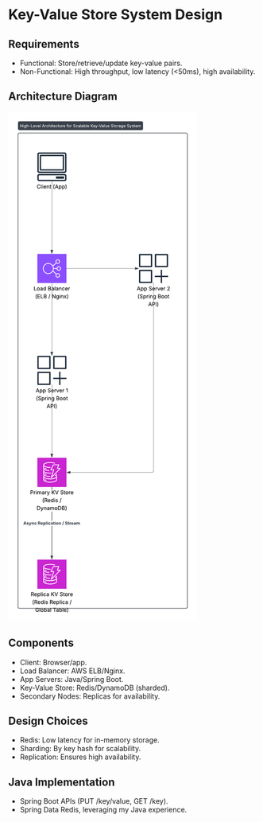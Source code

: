 # Key-Value Store System Design

## Requirements
- Functional: Store/retrieve/update key-value pairs.
- Non-Functional: High throughput, low latency (<50ms), high availability.

## Architecture Diagram
![Key-Value Store Diagram](key-value-store-design.png)

## Components
- Client: Browser/app.
- Load Balancer: AWS ELB/Nginx.
- App Servers: Java/Spring Boot.
- Key-Value Store: Redis/DynamoDB (sharded).
- Secondary Nodes: Replicas for availability.

## Design Choices
- Redis: Low latency for in-memory storage.
- Sharding: By key hash for scalability.
- Replication: Ensures high availability.

## Java Implementation
- Spring Boot APIs (PUT /key/value, GET /key).
- Spring Data Redis, leveraging my Java experience.